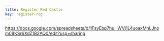 ```yaml
---
title: Register Red Castle
key: register-rcg
---
```

https://docs.google.com/spreadsheets/d/1FsyEbp7huI_WVj1L4uoaxMnLJnom08KSr6XdZ1B2AQ0/edit?usp=sharing